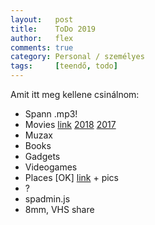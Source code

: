 ```yaml
---
layout:   post
title:    ToDo 2019
author:   flex
comments: true
category: Personal / személyes
tags:     [teendő, todo]
---
```


Amit itt meg kellene csinálnom:
- Spann .mp3!
- Movies [link](https://gyorgy.fleischmann.hu/TOP_movies.html) [2018](https://gyorgy.fleischmann.hu/2018_movies.html) [2017](https://gyorgy.fleischmann.hu/2017_movies.html)
- Muzax
- Books
- Gadgets
- Videogames
- Places [OK] [link](https://gyorgy.fleischmann.hu/google_maps.html) + pics
- ?
- spadmin.js
- 8mm, VHS share